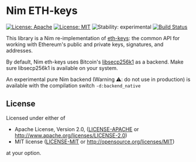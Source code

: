 # Nim ETH-keys

[![License: Apache](https://img.shields.io/badge/License-Apache%202.0-blue.svg)](https://opensource.org/licenses/Apache-2.0)
[![License: MIT](https://img.shields.io/badge/License-MIT-yellow.svg)](https://opensource.org/licenses/MIT)
![Stability: experimental](https://img.shields.io/badge/stability-experimental-orange.svg)
[![Build Status](https://travis-ci.org/status-im/nim-eth-keys.svg?branch=master)](https://travis-ci.org/status-im/nim-eth-keys)

This library is a Nim re-implementation of [eth-keys](https://github.com/ethereum/eth-keys): the common API for working with Ethereum's public and private keys, signatures, and addresses.

By default, Nim eth-keys uses Bitcoin's [libsecp256k1](https://github.com/bitcoin-core/secp256k1) as a backend. Make sure libsecp256k1 is available on your system.

An experimental pure Nim backend (Warning ⚠: do not use in production) is available with the compilation switch `-d:backend_native`

## License

Licensed under either of

 * Apache License, Version 2.0, ([LICENSE-APACHE](LICENSE-APACHE) or http://www.apache.org/licenses/LICENSE-2.0)
 * MIT license ([LICENSE-MIT](LICENSE-MIT) or http://opensource.org/licenses/MIT)

at your option.
